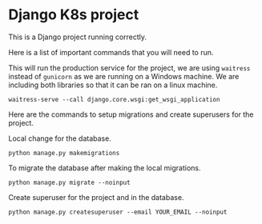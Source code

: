 # Django K8s project

This is a Django project running correctly.

Here is a list of important commands that you will need to run.

This will run the production service for the project, we are using `waitress` instead of
`gunicorn` as we are running on a Windows machine. We are including both libraries so that
it can be ran on a linux machine.

```commandline
waitress-serve --call django.core.wsgi:get_wsgi_application
```

Here are the commands to setup migrations and create superusers for the project.

Local change for the database.
```commandline
python manage.py makemigrations
```

To migrate the database after making the local migrations.
```commandline
python manage.py migrate --noinput
```

Create superuser for the project and in the database.
```commandline
python manage.py createsuperuser --email YOUR_EMAIL --noinput
```

